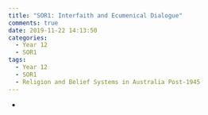 ```yaml
---
title: "SOR1: Interfaith and Ecumenical Dialogue"
comments: true
date: 2019-11-22 14:13:50
categories:
  - Year 12
  - SOR1
tags:
  - Year 12
  - SOR1
  - Religion and Belief Systems in Australia Post-1945
---
```

- 
